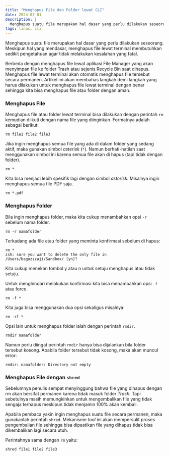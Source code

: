 ```yaml
---
title: "Menghapus File dan Folder lewat CLI"
date: 2024-07-01
description: |
  Menghapus suatu file merupakan hal dasar yang perlu dilakukan seseorang. Meskipun hal yang mendasar, menghapus file lewat terminal membutuhkan sedikit pengetahuan agar tidak melakukan kesalahan yang fatal.
tags: linux, cli
---
```


Menghapus suatu file merupakan hal dasar yang perlu dilakukan seseorang. Meskipun hal yang mendasar, menghapus file lewat terminal membutuhkan sedikit pengetahuan agar tidak melakukan kesalahan yang fatal.

Berbeda dengan menghapus file lewat aplikasi File Manager yang akan menyimpan file ke folder Trash atau sejenis Recycle Bin saat dihapus. Menghapus file lewat terminal akan otomatis menghapus file tersebut secara permanen. Artikel ini akan membahas langkah demi langkah yang harus dilakukan untuk menghapus file lewat terminal dengan benar sehingga kita bisa menghapus file atau folder dengan aman.

### Menghapus File

Menghapus file atau folder lewat terminal bisa dilakukan dengan perintah  `rm`  kemudian diikuti dengan nama file yang diinginkan. Formatnya adalah sebagai berikut:

```
rm file1 file2 file3
```

Jika ingin menghapus semua file yang ada di dalam folder yang sedang aktif, maka gunakan simbol  _asterisk_  (`*`). Namun berhati-hatilah saat menggunakan simbol ini karena semua file akan di hapus (tapi tidak dengan folder).

```
rm *
```

Kita bisa menjadi lebih spesifik lagi dengan simbol  _asterisk_. Misalnya ingin menghapus semua file PDF saja.

```
rm *.pdf
```

### Menghapus Folder

Bila ingin menghapus folder, maka kita cukup menambahkan opsi  `-r`  sebelum nama folder.

```
rm -r namafolder
```

Terkadang ada file atau folder yang meminta konfirmasi sebelum di hapus:

```
rm * 
zsh: sure you want to delete the only file in /Users/baguzzzaji/Sandbox/ [yn]? 
```

Kita cukup menekan tombol y atau n untuk setuju menghapus atau tidak setuju.

Untuk menghindari melakukan konfirmasi kita bisa menambahkan opsi  `-f`  atau force.

```
rm -f *
```

Kita juga bisa menggunakan dua opsi sekaligus misalnya:

```
rm -rf *
```

Opsi lain untuk menghapus folder ialah dengan perintah  `rmdir`.

```
rmdir namafolder
```

Namun perlu diingat perintah  `rmdir`  hanya bisa dijalankan bila folder tersebut kosong. Apabila folder tersebut tidak kosong, maka akan muncul error:

```
rmdir: namafolder: Directory not empty
```

### Menghapus File dengan  `shred`

Sebelumnya penulis sempat menyinggung bahwa file yang dihapus dengan rm akan bersifat permanen karena tidak masuk folder  _Trash._ Tapi sebetulnya masih memungkinkan untuk mengembalikan file yang tidak sengaja terhapus meskipun tidak menjamin 100% akan kembali.

Apabila pembaca yakin ingin menghapus suatu file secara permanen, maka gunakanlah perintah  `shred`. Mekanisme  _tool_  ini akan mempersulit proses pengembalian file sehingga bisa dipastikan file yang dihapus tidak bisa dikembalikan lagi secara utuh.

Perintahnya sama dengan  `rm`  yaitu:

```
shred file1 file2 file3
```